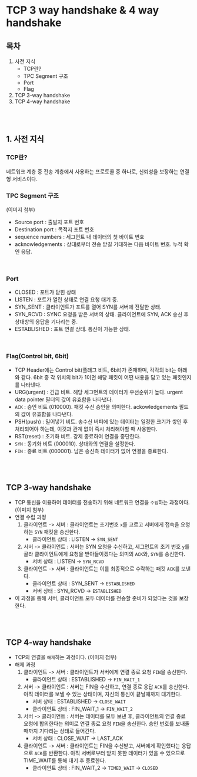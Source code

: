 # TCP 3 way handshake & 4 way handshake

## 목차
1. 사전 지식
    - TCP란?
    - TPC Segment 구조
    - Port
    - Flag
2. TCP 3-way handshake
3. TCP 4-way handshake 
<br>
<br>

## 1. 사전 지식
### TCP란?
네트워크 계층 중 전송 계층에서 사용하는 프로토콜 중 하나로, 신뢰성을 보장하는 연결형 서비스이다.
<br>

### TPC Segment 구조
(이미지 첨부)
- Source port : 출발지 포트 번호
- Destination port : 목적지 포트 번호
- sequence numbers : 세그먼트 내 데이터의 첫 바이트 번호
- acknowledgements : 상대로부터 전송 받길 기대하는 다음 바이트 번호. 누적 확인 응답.
<br>

### Port 
- CLOSED : 포트가 닫힌 상태
- LISTEN : 포트가 열린 상태로 연결 요청 대기 중.
- SYN_SENT : 클라이언트가 포트를 열어 SYN를 서버에 전달한 상태.
- SYN_RCVD : SYNC 요청을 받은 서버의 상태. 클라이언트에 SYN, ACK 송신 후 상대방의 응답을 기다리는 중.
- ESTABLISHED : 포트 연결 상태. 통신이 가능한 상태.
<br>

### Flag(Control bit, 6bit)
- TCP Header에는 Control bit(플래그 비트, 6bit)가 존재하며, 각각의 bit는 아래와 같다. 6bit 중 각 위치의 bit가 1이면 해당 패킷이 어떤 내용을 담고 있는 패킷인지를 나타낸다.
- URG(urgent) : 긴급 비트. 해당 세그먼트의 데이터가 우선순위가 높다. urgent data pointer 필더의 값이 유효함을 나타낸다.
- `ACK` : 승인 비트 (010000). 패킷 수신 승인을 의미한다. ackowledgements 필드의 값이 유효함을 나타낸다. 
- PSH(push) : 밀어넣기 비트. 송수신 버퍼에 있는 데이터는 일정한 크기가 쌓인 후 처리되어야 하는데, 이것과 관계 없이 즉시 처리해야할 때 사용한다.
- RST(reset) : 초기화 비트. 강제 종료하여 연결을 중단한다.
- `SYN` : 동기화 비트 (000010). 상대와의 연결을 설정한다.
- `FIN` : 종료 비트 (000001). 남은 송신측 데이터가 없어 연결을 종료한다.

<br>
<br>


## TCP 3-way handshake
- TCP 통신을 이용하여 데이터를 전송하기 위해 네트워크 연결을 `수립`하는 과정이다.
(이미지 첨부)
- 연결 수립 과정
  1. 클라이언트 -> 서버 : 클라이언트는 초기번호 `x`를 고르고 서버에게 접속을 요청하는 `SYN` 패킷을 송신한다. 
     - 클라이언트 상태 : LISTEN -> `SYN_SENT`
  2. 서버 -> 클라이언트 : 서버는 SYN 요청을 수신하고, 세그먼트의 초기 번호 `y`를 골라 클라이언트에게 요청을 받아들이겠다는 의미의 `ACK`와, `SYN`를 송신한다.
     - 서버 상태 : LISTEN -> `SYN_RCVD`
  3. 클라이언트 -> 서버 : 클라이언트는 이를 최종적으로 수락하는 패킷 `ACK`를 보낸다.
      - 클라이언트 상태 : SYN_SENT -> `ESTABLISHED`
      - 서버 상태 : SYN_RCVD -> `ESTABLISHED`
- 이 과정을 통해 서버, 클라이언트 모두 데이터를 전송할 준비가 되었다는 것을 보장한다.

<br>
<br>

## TCP 4-way handshake
- TCP의 연결을 `해제`하는 과정이다.
(이미지 첨부)
- 해제 과정
  1. 클라이언트 -> 서버 : 클라이언트가 서버에게 연결 종료 요청 `FIN`을 송신한다.
      - 클라이언트 상태 : ESTABLISHED -> `FIN_WAIT_1`
  2. 서버 -> 클라이언트 : 서버는 FIN을 수신하고, 연결 종료 응답 `ACK`를 송신한다. 아직 데이터를 보낼 수 있는 상태이며, 자신의 통신이 끝날때까지 대기한다. 
      - 서버 상태 : ESTABLISHED -> `CLOSE_WAIT`
      - 클라이언트 상태 : FIN_WAIT_1 -> `FIN_WAIT_2`
  3. 서버 -> 클라이언트 : 서버는 데이터를 모두 보낸 후, 클라이언트의 연결 종료 요청에 합의한다는 의미로 연결 종료 요청 `FIN`을 송신한다. 승인 번호를 보내줄 때까지 기다리는 상태로 들어간다.
      - 서버 상태 : CLOSE_WAIT -> LAST_ACK
  4. 클라이언트 -> 서버 : 클라이언트는 FIN을 수신받고,  서버에게 확인했다는 응답으로 `ACK`를 반환한다. 아직 서버로부터 받지 못한 데이터가 있을 수 있으므로 TIME_WAIT를 통해 대기 후 종료한다.
      - 클라이언트 상태 : FIN_WAIT_2 -> `TIMED_WAIT` -> `CLOSED`
